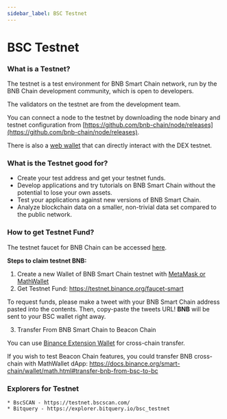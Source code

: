 ```yaml
---
sidebar_label: BSC Testnet
---
```


# BSC Testnet

### What is a Testnet?

The testnet is a test environment for BNB Smart Chain network, run by the BNB Chain development community, which is open to developers.

The validators on the testnet are from the development team.

You can connect a node to the testnet by downloading the node binary and testnet configuration from [https://github.com/bnb-chain/node/releases](https://github.com/bnb-chain/node/releases).

There is also a [web wallet](https://testnet.binance.org/en/) that can directly interact with the DEX testnet.

### What is the Testnet good for?

- Create your test address and get your testnet funds.
- Develop applications and try tutorials on BNB Smart Chain without the potential to lose your own assets.
- Test your applications against new versions of BNB Smart Chain.
- Analyze blockchain data on a smaller, non-trivial data set compared to the public network.

### How to get Testnet Fund?

<!-- Note: The previous Binance Chain Testnet [Faucet](https://www.binance.com/en/dex/testnet/address) is retired at 2020/08/11 at 1:00 PM (UTC). -->
The testnet faucet for BNB Chain can be accessed [here](https://testnet.binance.org/faucet-smart).

**Steps to claim testnet BNB:**

1. Create a new Wallet of BNB Smart Chain testnet with [MetaMask or MathWallet](https://docs.binance.org/wallets/bsc-wallets.html)
2. Get Testnet Fund: https://testnet.binance.org/faucet-smart

To request funds, please make a tweet with your BNB Smart Chain address pasted into the contents. Then, copy-paste the tweets URL!
**BNB** will be sent to your BSC wallet right away.

3. Transfer From BNB Smart Chain to Beacon Chain

You can use [Binance Extension Wallet](https://docs.binance.org/smart-chain/wallet/binance.html#transfer-testnet-bnb-from-bsc-to-bc) for cross-chain transfer.

If you wish to test Beacon Chain features, you could transfer BNB cross-chain with MathWallet dApp:
https://docs.binance.org/smart-chain/wallet/math.html#transfer-bnb-from-bsc-to-bc


### Explorers for Testnet
    * BscSCAN - https://testnet.bscscan.com/
    * Bitquery - https://explorer.bitquery.io/bsc_testnet
